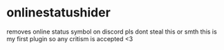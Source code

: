 # onlinestatushider
removes online status symbol on discord 
pls dont steal this or smth
this is my first plugin so any critism is accepted <3
